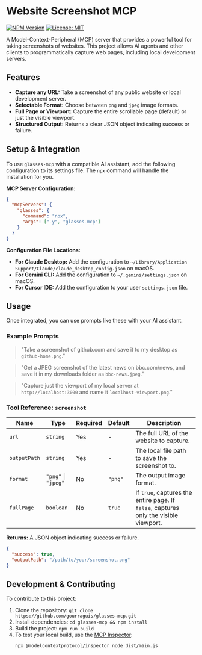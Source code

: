 # Website Screenshot MCP

[![NPM Version](https://img.shields.io/npm/v/glasses-mcp?style=flat-square)](https://www.npmjs.com/package/glasses-mcp)
[![License: MIT](https://img.shields.io/badge/License-MIT-yellow.svg?style=flat-square)](https://opensource.org/licenses/MIT)

A Model-Context-Peripheral (MCP) server that provides a powerful tool for taking screenshots of websites. This project allows AI agents and other clients to programmatically capture web pages, including local development servers.

## Features

*   **Capture any URL:** Take a screenshot of any public website or local development server.
*   **Selectable Format:** Choose between `png` and `jpeg` image formats.
*   **Full Page or Viewport:** Capture the entire scrollable page (default) or just the visible viewport.
*   **Structured Output:** Returns a clear JSON object indicating success or failure.

## Setup & Integration

To use `glasses-mcp` with a compatible AI assistant, add the following configuration to its settings file. The `npx` command will handle the installation for you.

**MCP Server Configuration:**
```json
{
  "mcpServers": {
    "glasses": {
      "command": "npx",
      "args": ["-y", "glasses-mcp"]
    }
  }
}
```

**Configuration File Locations:**
*   **For Claude Desktop:** Add the configuration to `~/Library/Application Support/Claude/claude_desktop_config.json` on macOS.
*   **For Gemini CLI:** Add the configuration to `~/.gemini/settings.json` on macOS.
*   **For Cursor IDE:** Add the configuration to your user `settings.json` file.

## Usage

Once integrated, you can use prompts like these with your AI assistant.

### Example Prompts

> "Take a screenshot of github.com and save it to my desktop as `github-home.png`."

> "Get a JPEG screenshot of the latest news on bbc.com/news, and save it in my downloads folder as `bbc-news.jpeg`."

> "Capture just the viewport of my local server at `http://localhost:3000` and name it `localhost-viewport.png`."

### Tool Reference: `screenshot`

| Name         | Type                     | Required | Default | Description                                           |
|--------------|--------------------------|----------|---------|-------------------------------------------------------|
| `url`        | `string`                 | Yes      | -       | The full URL of the website to capture.               |
| `outputPath` | `string`                 | Yes      | -       | The local file path to save the screenshot to.        |
| `format`     | `"png"` \| `"jpeg"`      | No       | `"png"` | The output image format.                              |
| `fullPage`   | `boolean`                | No       | `true`  | If `true`, captures the entire page. If `false`, captures only the visible viewport. |

**Returns:** A JSON object indicating success or failure.
```json
{
  "success": true,
  "outputPath": "/path/to/your/screenshot.png"
}
```

## Development & Contributing

To contribute to this project:

1.  Clone the repository: `git clone https://github.com/gourraguis/glasses-mcp.git`
2.  Install dependencies: `cd glasses-mcp && npm install`
3.  Build the project: `npm run build`
4.  To test your local build, use the [MCP Inspector](https://github.com/modelcontextprotocol/inspector):
    ```bash
    npx @modelcontextprotocol/inspector node dist/main.js
    ```
